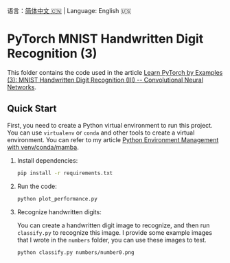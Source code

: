 语言：[简体中文 🇨🇳](README.md) | Language: English 🇺🇸

# PyTorch MNIST Handwritten Digit Recognition (3)

This folder contains the code used in the article [Learn PyTorch by Examples (3): MNIST Handwritten Digit Recognition (III) -- Convolutional Neural Networks](https://jinli.io/en/p/learn-pytorch-by-examples-3-mnist-handwritten-digit-recognition-iii--convolutional-neural-networks/).

## Quick Start

First, you need to create a Python virtual environment to run this project. You can use `virtualenv` or `conda` and other tools to create a virtual environment. You can refer to my article [Python Environment Management with venv/conda/mamba](https://jinli.io/en/p/python-environment-management-with-venv/conda/mamba/).

1. Install dependencies:

    ```bash
    pip install -r requirements.txt
    ```

2. Run the code:

    ```bash
    python plot_performance.py
    ```

3. Recognize handwritten digits:

    You can create a handwritten digit image to recognize, and then run `classify.py` to recognize this image. I provide some example images that I wrote in the `numbers` folder, you can use these images to test.

    ```bash
    python classify.py numbers/number0.png
    ```